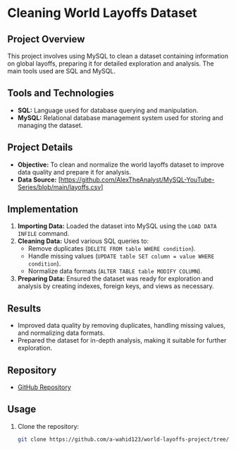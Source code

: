 # Cleaning World Layoffs Dataset

## Project Overview
This project involves using MySQL to clean a dataset containing information on global layoffs, preparing it for detailed exploration and analysis. The main tools used are SQL and MySQL.

## Tools and Technologies
- **SQL:** Language used for database querying and manipulation.
- **MySQL:** Relational database management system used for storing and managing the dataset.

## Project Details
- **Objective:** To clean and normalize the world layoffs dataset to improve data quality and prepare it for analysis.
- **Data Source:** [https://github.com/AlexTheAnalyst/MySQL-YouTube-Series/blob/main/layoffs.csv]

## Implementation
1. **Importing Data:** Loaded the dataset into MySQL using the `LOAD DATA INFILE` command.
2. **Cleaning Data:** Used various SQL queries to:
   - Remove duplicates (`DELETE FROM table WHERE condition`).
   - Handle missing values (`UPDATE table SET column = value WHERE condition`).
   - Normalize data formats (`ALTER TABLE table MODIFY COLUMN`).
3. **Preparing Data:** Ensured the dataset was ready for exploration and analysis by creating indexes, foreign keys, and views as necessary.

## Results
- Improved data quality by removing duplicates, handling missing values, and normalizing data formats.
- Prepared the dataset for in-depth analysis, making it suitable for further exploration.

## Repository
- [GitHub Repository](https://github.com/a-wahid123/world-layoffs-project/tree/main)

## Usage
1. Clone the repository:
   ```bash
   git clone https://github.com/a-wahid123/world-layoffs-project/tree/main.git
